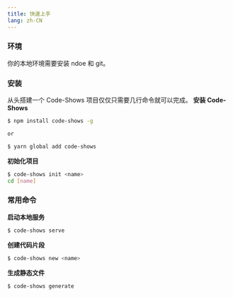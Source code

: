 ```yaml
---
title: 快速上手
lang: zh-CN
---
```


### 环境
你的本地环境需要安装 ndoe 和 git。

### 安装
从头搭建一个 Code-Shows 项目仅仅只需要几行命令就可以完成。
**安装 Code-Shows**
``` bash
$ npm install code-shows -g

or

$ yarn global add code-shows
```

**初始化项目**
``` bash
$ code-shows init <name>
cd [name]
```

### 常用命令

**启动本地服务**
``` bash
$ code-shows serve
```

**创建代码片段**
``` bash
$ code-shows new <name>
```

**生成静态文件**
``` bash
$ code-shows generate
```

